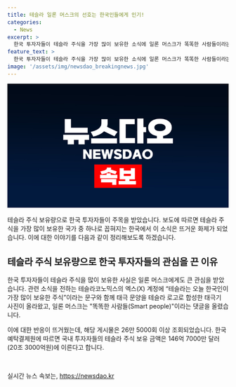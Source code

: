 ```yaml
---
title: 테슬라 일론 머스크의 선호는 한국인들에게 인기!
categories:
  - News
excerpt: >
  한국 투자자들이 테슬라 주식을 가장 많이 보유한 소식에 일론 머스크가 똑똑한 사람들이라는 반응을 보였다. 이는 10일에도 테슬라 주가가 3.71% 상승하며 한국 투자자들의 관심을 끌었다. 현재 한국 투자자들의 테슬라 주식 보유 금액은 약 20조 3000억원에 이르고 있으며, 일론 머스크의 반응을 통해 관심이 집중되고 있다.
feature_text: >
  한국 투자자들이 테슬라 주식을 가장 많이 보유한 소식에 일론 머스크가 똑똑한 사람들이라는 반응을 보였다. 이는 10일에도 테슬라 주가가 3.71% 상승하며 한국 투자자들의 관심을 끌었다. 현재 한국 투자자들의 테슬라 주식 보유 금액은 약 20조 3000억원에 이르고 있으며, 일론 머스크의 반응을 통해 관심이 집중되고 있다.
image: '/assets/img/newsdao_breakingnews.jpg'
---
```


<p><img src="/assets/img/newsdao_breakingnews.jpg" alt="bookingtag 속보" /></p>

<p>테슬라 주식 보유량으로 한국 투자자들이 주목을 받았습니다. 보도에 따르면 테슬라 주식을 가장 많이 보유한 국가 중 하나로 꼽혀지는 한국에서 이 소식은 뜨거운 화제가 되었습니다. 이에 대한 이야기를 다음과 같이 정리해보도록 하겠습니다.</p>

<h2 data-ke-size="size26">테슬라 주식 보유량으로 한국 투자자들의 관심을 끈 이유</h2>

<p>한국 투자자들이 테슬라 주식을 많이 보유한 사실은 일론 머스크에게도 큰 관심을 받았습니다. 관련 소식을 전하는 테슬라코노믹스의 엑스(X) 계정에 “테슬라는 오늘 한국인이 가장 많이 보유한 주식”이라는 문구와 함께 태극 문양을 테슬라 로고로 합성한 태극기 사진이 올라왔고, 일론 머스크는 "똑똑한 사람들(Smart people)"이라는 댓글을 올렸습니다. </p>

<p>이에 대한 반응이 뜨거웠는데, 해당 게시물은 26만 5000회 이상 조회되었습니다. 한국예탁결제원에 따르면 국내 투자자들의 테슬라 주식 보유 금액은 146억 7000만 달러(20조 3000억원)에 이른다고 합니다.</p>

<p data-ke-size="size16">&nbsp;</p>
실시간 뉴스 속보는, <a href="https://newsdao.kr" rel="dofollow">https://newsdao.kr</a>


